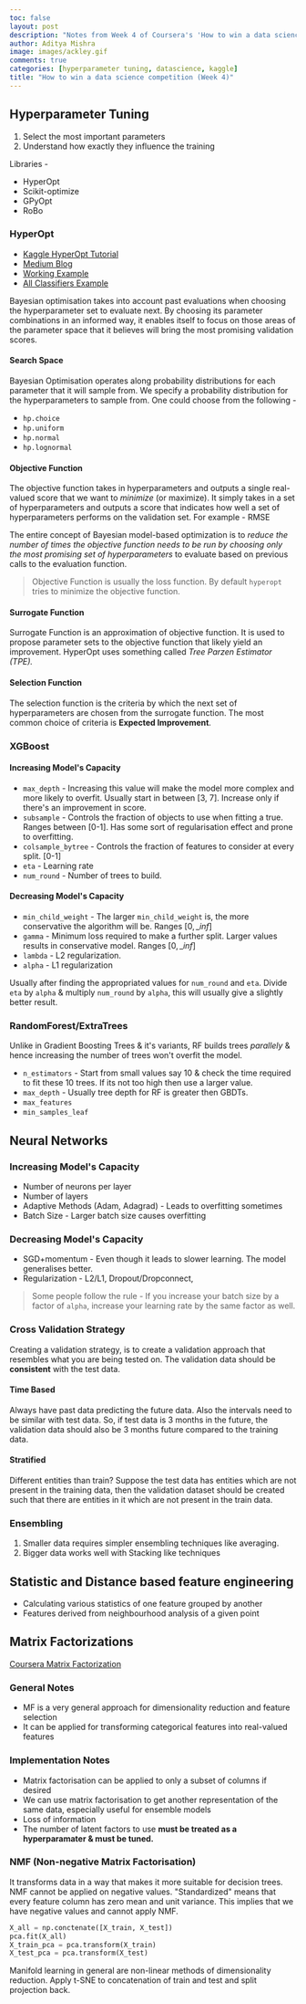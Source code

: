 ```yaml
---
toc: false
layout: post
description: "Notes from Week 4 of Coursera's 'How to win a data science competition'. Instructors in this week, detail about different hyperparameter tuning libraries, HyperOpt in particular. Also, they discuss about regular hyperparameters in XGBoost & RF."
author: Aditya Mishra
image: images/ackley.gif
comments: true
categories: [hyperparameter tuning, datascience, kaggle]
title: "How to win a data science competition (Week 4)" 
---
```

## Hyperparameter Tuning

1. Select the most important parameters
2. Understand how exactly they influence the training

Libraries -

* HyperOpt
* Scikit-optimize
* GPyOpt
* RoBo

### HyperOpt

* [Kaggle HyperOpt Tutorial](https://www.kaggle.com/fanvacoolt/tutorial-on-hyperopt)
* [Medium Blog](https://towardsdatascience.com/a-conceptual-explanation-of-bayesian-model-based-hyperparameter-optimization-for-machine-learning-b8172278050f)
* [Working Example](https://medium.com/vantageai/bringing-back-the-time-spent-on-hyperparameter-tuning-with-bayesian-optimisation-2e21a3198afb)
* [All Classifiers Example](https://districtdatalabs.silvrback.com/parameter-tuning-with-hyperopt)

Bayesian optimisation takes into account past evaluations when choosing the hyperparameter set to evaluate next. By choosing its parameter combinations in an informed way, it enables itself to focus on those areas of the parameter space that it believes will bring the most promising validation scores.

#### Search Space

Bayesian Optimisation operates along probability distributions for each parameter that it will sample from. We specify a probability distribution for the hyperparameters to sample from. One could choose from the following -

* `hp.choice`
* `hp.uniform`
* `hp.normal`
* `hp.lognormal`

#### Objective Function

The objective function takes in hyperparameters and outputs a single real-valued score that we want to *minimize* (or maximize). It simply takes in a set of hyperparameters and outputs a score that indicates how well a set of hyperparameters performs on the validation set. For example - RMSE

The entire concept of Bayesian model-based optimization is to *reduce the number of times the objective function needs to be run by choosing only the most promising set of hyperparameters* to evaluate based on previous calls to the evaluation function.

> Objective Function is usually the loss function. By default `hyperopt` tries to minimize the objective function.

#### Surrogate Function

Surrogate Function is an approximation of objective function. It is used to propose parameter sets to the objective function that likely yield an improvement. HyperOpt uses something called *Tree Parzen Estimator (TPE).*

#### Selection Function

The selection function is the criteria by which the next set of hyperparameters are chosen from the surrogate function. The most common choice of criteria is **Expected Improvement**.

### XGBoost

#### Increasing Model's Capacity

* `max_depth` - Increasing this value will make the model more complex and more likely to overfit. Usually start in between [3, 7]. Increase only if there's an improvement in score.
* `subsample` - Controls the fraction of objects to use when fitting a true. Ranges between [0-1]. Has some sort of regularisation effect and prone to overfitting.
* `colsample_bytree` - Controls the fraction of features to consider at every split. [0-1]
* `eta` - Learning rate
* `num_round` - Number of trees to build.

#### Decreasing Model's Capacity

* `min_child_weight` - The larger `min_child_weight` is, the more conservative the algorithm will be. Ranges $[0, \_{inf}]$
* `gamma` - Minimum loss required to make a further split. Larger values results in conservative model. Ranges $[0, \_{inf}]$
* `lambda` - L2 regularization.
* `alpha` - L1 regularization

Usually after finding the appropriated values for `num_round` and `eta`. Divide `eta` by `alpha` & multiply `num_round` by `alpha`, this will usually give a slightly better result.

### RandomForest/ExtraTrees

Unlike in Gradient Boosting Trees & it's variants, RF builds trees *parallely* & hence increasing the number of trees won't overfit the model.

* `n_estimators` - Start from small values say 10 & check the time required to fit these 10 trees. If its not too high then use a larger value.
* `max_depth` - Usually tree depth for RF is greater then GBDTs.
* `max_features`
* `min_samples_leaf`

## Neural Networks

### Increasing Model's Capacity

* Number of neurons per layer
* Number of layers
* Adaptive Methods (Adam, Adagrad) - Leads to overfitting sometimes
* Batch Size - Larger batch size causes overfitting

### Decreasing Model's Capacity

* SGD+momentum - Even though it leads to slower learning. The model generalises better.
* Regularization - L2/L1, Dropout/Dropconnect,

> Some people follow the rule - If you increase your batch size by a factor of `alpha`, increase your learning rate by the same factor as well.

### Cross Validation Strategy

Creating a validation strategy, is to create a validation approach that resembles what you are being tested on. The validation data should be **consistent** with the test data.

#### Time Based

Always have past data predicting the future data. Also the intervals need to be similar with test data. So, if test data is 3 months in the future, the validation data should also be 3 months future compared to the training data.

#### Stratified

Different entities than train?  Suppose the test data has entities which are not present in the training data, then the validation dataset should be created such that there are entities in it which are not present in the train data.

### Ensembling

1. Smaller data requires simpler ensembling techniques like averaging.
2. Bigger data works well with Stacking like techniques

## Statistic and Distance based feature engineering

* Calculating various statistics of one feature grouped by another
* Features derived from neighbourhood analysis of a given point

## Matrix Factorizations

[Coursera Matrix Factorization](https://www.coursera.org/learn/competitive-data-science/lecture/8o1Hc/matrix-factorizations)

### General Notes

* MF is a very general approach for dimensionality reduction and feature selection
* It can be applied for transforming categorical features into real-valued features

### Implementation Notes

* Matrix factorisation can be applied to only a subset of columns if desired
* We can use matrix factorisation to get another representation of the same data, especially useful for ensemble models
* Loss of information
* The number of latent factors to use **must be treated as a hyperparamater & must be tuned.**

### NMF (Non-negative Matrix Factorisation)

It transforms data in a way that makes it more suitable for decision trees. NMF cannot be applied on negative values. "Standardized" means that every feature column has zero mean and unit variance. This implies that we have negative values and cannot apply NMF.

```python
X_all = np.conctenate([X_train, X_test])
pca.fit(X_all)
X_train_pca = pca.transform(X_train)
X_test_pca = pca.transform(X_test)
```

Manifold learning in general are non-linear methods of dimensionality reduction. Apply t-SNE to concatenation of train and test and split projection back.

